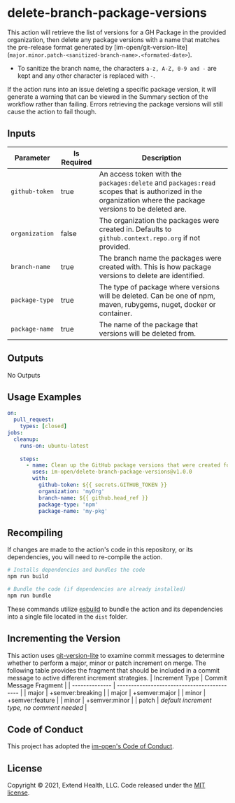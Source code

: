 # delete-branch-package-versions

This action will retrieve the list of versions for a GH Package in the provided organization, then delete any package versions with a name that matches the pre-release format generated by [im-open/git-version-lite] (`major.minor.patch-<sanitized-branch-name>.<formated-date>`).  
  - To sanitize the branch name, the characters `a-z, A-Z, 0-9 and -` are kept and any other character is replaced with `-`.  

If the action runs into an issue deleting a specific package version, it will generate a warning that can be viewed in the Summary section of the workflow rather than failing.  Errors retrieving the package versions will still cause the action to fail though.

## Inputs
| Parameter      | Is Required | Description                                                                                                                                                |
| -------------- | ----------- | ---------------------------------------------------------------------------------------------------------------------------------------------------------- |
| `github-token` | true        | An access token with the `packages:delete` and `packages:read` scopes that is authorized in the organization where the package versions to be deleted are. |
| `organization` | false       | The organization the packages were created in.  Defaults to `github.context.repo.org` if not provided.                                                     |
| `branch-name`  | true        | The branch name the packages were created with.  This is how package versions to delete are identified.                                                    |
| `package-type` | true        | The type of package where versions will be deleted.  Can be one of npm, maven, rubygems, nuget, docker or container.                                       |
| `package-name` | true        | The name of the package that versions will be deleted from.                                                                                                |

## Outputs
No Outputs

## Usage Examples

```yml
on:
  pull_request:
    types: [closed]
jobs:
  cleanup:
    runs-on: ubuntu-latest
    
    steps:
      - name: Clean up the GitHub package versions that were created for this branch
        uses: im-open/delete-branch-package-versions@v1.0.0
        with:
          github-token: ${{ secrets.GITHUB_TOKEN }}
          organization: 'myOrg'
          branch-name: ${{ github.head_ref }}
          package-type: 'npm'
          package-name: 'my-pkg'
```

## Recompiling

If changes are made to the action's code in this repository, or its dependencies, you will need to re-compile the action.

```sh
# Installs dependencies and bundles the code
npm run build

# Bundle the code (if dependencies are already installed)
npm run bundle
```

These commands utilize [esbuild](https://esbuild.github.io/getting-started/#bundling-for-node) to bundle the action and
its dependencies into a single file located in the `dist` folder.

## Incrementing the Version

This action uses [git-version-lite] to examine commit messages to determine whether to perform a major, minor or patch increment on merge.  The following table provides the fragment that should be included in a commit message to active different increment strategies.
| Increment Type | Commit Message Fragment                     |
| -------------- | ------------------------------------------- |
| major          | +semver:breaking                            |
| major          | +semver:major                               |
| minor          | +semver:feature                             |
| minor          | +semver:minor                               |
| patch          | *default increment type, no comment needed* |

## Code of Conduct

This project has adopted the [im-open's Code of Conduct](https://github.com/im-open/.github/blob/master/CODE_OF_CONDUCT.md).

## License

Copyright &copy; 2021, Extend Health, LLC. Code released under the [MIT license](LICENSE).

[git-version-lite]: https://github.com/im-open/git-version-lite